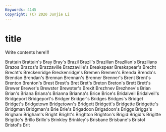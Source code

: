 ```yaml
---
Keywords: 4145
Copyright: (C) 2020 Junjie Li
---
```


# title

Write contents here!!!
 
Brattain 
Brattain's 
Bray 
Bray's 
Brazil 
Brazil's
Brazilian 
Brazilian's 
Brazilians 
Brazos 
Brazos's 
Brazzaville 
Brazzaville's 
Breakspear 
Breakspear's 
Brecht
Brecht's 
Breckenridge 
Breckenridge's 
Bremen 
Bremen's 
Brenda 
Brenda's 
Brendan 
Brendan's 
Brennan
Brennan's 
Brenner 
Brenner's 
Brent 
Brent's 
Brenton 
Brenton's 
Brest 
Brest's 
Bret
Bret's 
Breton 
Breton's 
Brett 
Brett's 
Brewer 
Brewer's 
Brewster 
Brewster's 
Brexit
Brezhnev 
Brezhnev's 
Brian 
Brian's 
Briana 
Briana's 
Brianna 
Brianna's 
Brice 
Brice's
Bridalveil 
Bridalveil's 
Bridgeport 
Bridgeport's 
Bridger 
Bridger's 
Bridges 
Bridges's 
Bridget 
Bridget's
Bridgetown 
Bridgetown's 
Bridgett 
Bridgett's 
Bridgette 
Bridgette's 
Bridgman 
Bridgman's 
Brie 
Brie's
Brigadoon 
Brigadoon's 
Briggs 
Briggs's 
Brigham 
Brigham's 
Bright 
Bright's 
Brighton 
Brighton's
Brigid 
Brigid's 
Brigitte 
Brigitte's 
Brillo 
Brillo's 
Brinkley 
Brinkley's 
Brisbane 
Brisbane's
Bristol 
Bristol's 
Brit 
